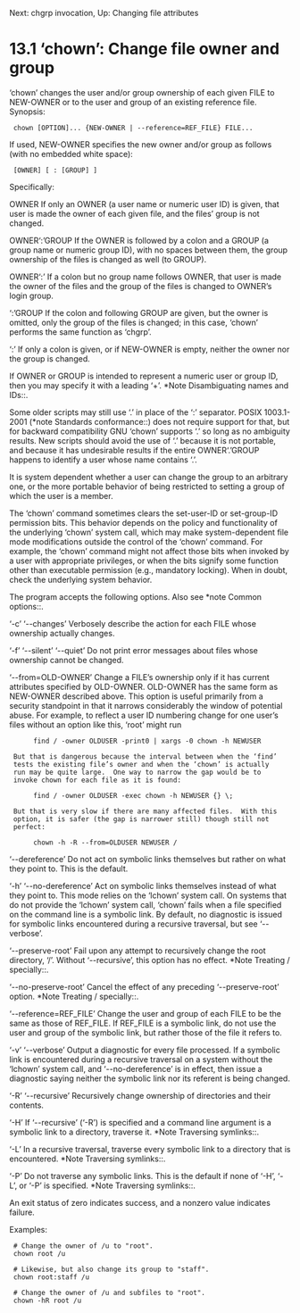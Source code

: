 Next: chgrp invocation,  Up: Changing file attributes

13.1 ‘chown’: Change file owner and group
=========================================

‘chown’ changes the user and/or group ownership of each given FILE to
NEW-OWNER or to the user and group of an existing reference file.
Synopsis:

     chown [OPTION]... {NEW-OWNER | --reference=REF_FILE} FILE...

   If used, NEW-OWNER specifies the new owner and/or group as follows
(with no embedded white space):

     [OWNER] [ : [GROUP] ]

   Specifically:

OWNER
     If only an OWNER (a user name or numeric user ID) is given, that
     user is made the owner of each given file, and the files’ group is
     not changed.

OWNER‘:’GROUP
     If the OWNER is followed by a colon and a GROUP (a group name or
     numeric group ID), with no spaces between them, the group ownership
     of the files is changed as well (to GROUP).

OWNER‘:’
     If a colon but no group name follows OWNER, that user is made the
     owner of the files and the group of the files is changed to OWNER’s
     login group.

‘:’GROUP
     If the colon and following GROUP are given, but the owner is
     omitted, only the group of the files is changed; in this case,
     ‘chown’ performs the same function as ‘chgrp’.

‘:’
     If only a colon is given, or if NEW-OWNER is empty, neither the
     owner nor the group is changed.

   If OWNER or GROUP is intended to represent a numeric user or group
ID, then you may specify it with a leading ‘+’.  *Note Disambiguating
names and IDs::.

   Some older scripts may still use ‘.’ in place of the ‘:’ separator.
POSIX 1003.1-2001 (*note Standards conformance::) does not require
support for that, but for backward compatibility GNU ‘chown’ supports
‘.’ so long as no ambiguity results.  New scripts should avoid the use
of ‘.’ because it is not portable, and because it has undesirable
results if the entire OWNER‘.’GROUP happens to identify a user whose
name contains ‘.’.

   It is system dependent whether a user can change the group to an
arbitrary one, or the more portable behavior of being restricted to
setting a group of which the user is a member.

   The ‘chown’ command sometimes clears the set-user-ID or set-group-ID
permission bits.  This behavior depends on the policy and functionality
of the underlying ‘chown’ system call, which may make system-dependent
file mode modifications outside the control of the ‘chown’ command.  For
example, the ‘chown’ command might not affect those bits when invoked by
a user with appropriate privileges, or when the bits signify some
function other than executable permission (e.g., mandatory locking).
When in doubt, check the underlying system behavior.

   The program accepts the following options.  Also see *note Common
options::.

‘-c’
‘--changes’
     Verbosely describe the action for each FILE whose ownership
     actually changes.

‘-f’
‘--silent’
‘--quiet’
     Do not print error messages about files whose ownership cannot be
     changed.

‘--from=OLD-OWNER’
     Change a FILE’s ownership only if it has current attributes
     specified by OLD-OWNER.  OLD-OWNER has the same form as NEW-OWNER
     described above.  This option is useful primarily from a security
     standpoint in that it narrows considerably the window of potential
     abuse.  For example, to reflect a user ID numbering change for one
     user’s files without an option like this, ‘root’ might run

          find / -owner OLDUSER -print0 | xargs -0 chown -h NEWUSER

     But that is dangerous because the interval between when the ‘find’
     tests the existing file’s owner and when the ‘chown’ is actually
     run may be quite large.  One way to narrow the gap would be to
     invoke chown for each file as it is found:

          find / -owner OLDUSER -exec chown -h NEWUSER {} \;

     But that is very slow if there are many affected files.  With this
     option, it is safer (the gap is narrower still) though still not
     perfect:

          chown -h -R --from=OLDUSER NEWUSER /

‘--dereference’
     Do not act on symbolic links themselves but rather on what they
     point to.  This is the default.

‘-h’
‘--no-dereference’
     Act on symbolic links themselves instead of what they point to.
     This mode relies on the ‘lchown’ system call.  On systems that do
     not provide the ‘lchown’ system call, ‘chown’ fails when a file
     specified on the command line is a symbolic link.  By default, no
     diagnostic is issued for symbolic links encountered during a
     recursive traversal, but see ‘--verbose’.

‘--preserve-root’
     Fail upon any attempt to recursively change the root directory,
     ‘/’.  Without ‘--recursive’, this option has no effect.  *Note
     Treating / specially::.

‘--no-preserve-root’
     Cancel the effect of any preceding ‘--preserve-root’ option.  *Note
     Treating / specially::.

‘--reference=REF_FILE’
     Change the user and group of each FILE to be the same as those of
     REF_FILE.  If REF_FILE is a symbolic link, do not use the user and
     group of the symbolic link, but rather those of the file it refers
     to.

‘-v’
‘--verbose’
     Output a diagnostic for every file processed.  If a symbolic link
     is encountered during a recursive traversal on a system without the
     ‘lchown’ system call, and ‘--no-dereference’ is in effect, then
     issue a diagnostic saying neither the symbolic link nor its
     referent is being changed.

‘-R’
‘--recursive’
     Recursively change ownership of directories and their contents.

‘-H’
     If ‘--recursive’ (‘-R’) is specified and a command line argument is
     a symbolic link to a directory, traverse it.  *Note Traversing
     symlinks::.

‘-L’
     In a recursive traversal, traverse every symbolic link to a
     directory that is encountered.  *Note Traversing symlinks::.

‘-P’
     Do not traverse any symbolic links.  This is the default if none of
     ‘-H’, ‘-L’, or ‘-P’ is specified.  *Note Traversing symlinks::.

   An exit status of zero indicates success, and a nonzero value
indicates failure.

   Examples:

     # Change the owner of /u to "root".
     chown root /u

     # Likewise, but also change its group to "staff".
     chown root:staff /u

     # Change the owner of /u and subfiles to "root".
     chown -hR root /u

